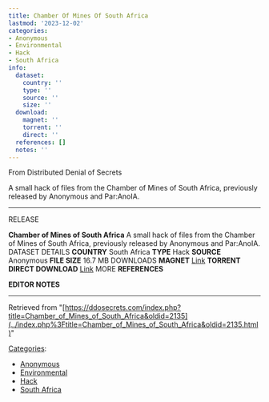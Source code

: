 ```yaml
---
title: Chamber Of Mines Of South Africa
lastmod: '2023-12-02'
categories:
- Anonymous
- Environmental
- Hack
- South Africa
info:
  dataset:
    country: ''
    type: ''
    source: ''
    size: ''
  download:
    magnet: ''
    torrent: ''
    direct: ''
  references: []
  notes: ''
---
```




From Distributed Denial of Secrets

A small hack of files from the Chamber of Mines of South Africa,
previously released by Anonymous and Par:AnoIA.

---
RELEASE

**Chamber of Mines of South Africa**
A small hack of files from the Chamber of Mines of South Africa, previously released by Anonymous and Par:AnoIA.
DATASET DETAILS
**COUNTRY** South Africa
**TYPE** Hack
**SOURCE** Anonymous
**FILE SIZE** 16.7 MB
DOWNLOADS
**MAGNET** [Link](magnet:?xt=urn:btih:eaaa5868dbee930d041da48588fe498492b19fd8&tr=udp%3a%2f%2ftracker.leechers-paradise.org%3a6969&tr=udp%3a%2f%2fzer0day.ch%3a1337&tr=udp%3a%2f%2fopen.demonii.com%3a1337&tr=udp%3a%2f%2ftracker.coppersurfer.tk%3a6969&tr=udp%3a%2f%2fexodus.desync.com%3a6969)
**TORRENT**
**DIRECT DOWNLOAD** [Link](https://data.ddosecrets.com/Chamber%20of%20Mines%20of%20South%20Africa/)
MORE
**REFERENCES**

**EDITOR NOTES**

---

Retrieved from
"[https://ddosecrets.com/index.php?title=Chamber_of_Mines_of_South_Africa&oldid=2135](../index.php%3Ftitle=Chamber_of_Mines_of_South_Africa&oldid=2135.html)"

[Categories](./Special:Categories.html "Special:Categories"):

- [Anonymous](./Category:Anonymous.html "Category:Anonymous")
- [Environmental](./Category:Environmental.html "Category:Environmental")
- [Hack](./Category:Hack.html "Category:Hack")
- [South Africa](./Category:South_Africa.html "Category:South Africa")
